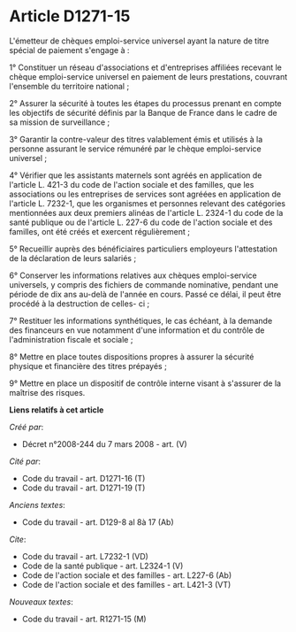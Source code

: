 # Article D1271-15

L'émetteur de chèques emploi-service universel ayant la nature de titre spécial de paiement s'engage à : 

1° Constituer un réseau d'associations et d'entreprises affiliées recevant le chèque emploi-service universel en paiement de
leurs prestations, couvrant l'ensemble du territoire national ; 

2° Assurer la sécurité à toutes les étapes du processus prenant en compte les objectifs de sécurité définis par la Banque de
France dans le cadre de sa mission de surveillance ; 

3° Garantir la contre-valeur des titres valablement émis et utilisés à la personne assurant le service rémunéré par le chèque
emploi-service universel ; 

4° Vérifier que les assistants maternels sont agréés en application de l'article L. 421-3 du code de l'action sociale et des
familles, que les associations ou les entreprises de services sont agréées en application de l'article L. 7232-1, que les
organismes et personnes relevant des catégories mentionnées aux deux premiers alinéas de l'article L. 2324-1 du code de la
santé publique ou de l'article L. 227-6 du code de l'action sociale et des familles, ont été créés et exercent
régulièrement ; 

5° Recueillir auprès des bénéficiaires particuliers employeurs l'attestation de la déclaration de leurs salariés ; 

6° Conserver les informations relatives aux chèques emploi-service universels, y compris des fichiers de commande nominative,
pendant une période de dix ans au-delà de l'année en cours. Passé ce délai, il peut être procédé à la destruction de celles-
ci ; 

7° Restituer les informations synthétiques, le cas échéant, à la demande des financeurs en vue notamment d'une information et
du contrôle de l'administration fiscale et sociale ; 

8° Mettre en place toutes dispositions propres à assurer la sécurité physique et financière des titres prépayés ; 

9° Mettre en place un dispositif de contrôle interne visant à s'assurer de la maîtrise des risques.

**Liens relatifs à cet article**

_Créé par_:

  - Décret n°2008-244 du 7 mars 2008 - art. (V)

_Cité par_:

  - Code du travail - art. D1271-16 (T)
  - Code du travail - art. D1271-19 (T)

_Anciens textes_:

  - Code du travail - art. D129-8 al 8à 17 (Ab)

_Cite_:

  - Code du travail - art. L7232-1 (VD)
  - Code de la santé publique - art. L2324-1 (V)
  - Code de l'action sociale et des familles - art. L227-6 (Ab)
  - Code de l'action sociale et des familles - art. L421-3 (VT)

_Nouveaux textes_:

  - Code du travail - art. R1271-15 (M)
